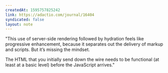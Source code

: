 ```yaml
---
createdAt: 1595757825242
link: https://adactio.com/journal/16404
syndicated: false
layout: note
---
```


"This use of server-side rendering followed by hydration feels like progressive enhancement, because it separates out the delivery of markup and scripts. But it’s missing the mindset.

The HTML that you initially send down the wire needs to be functional (at least at a basic level) before the JavaScript arrives."
